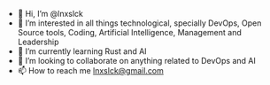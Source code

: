 - 👋 Hi, I’m @lnxslck
- 👀 I’m interested in all things technological, specially DevOps, Open Source tools, Coding, Artificial Intelligence, Management and Leadership
- 🌱 I’m currently learning Rust and AI
- 💞️ I’m looking to collaborate on anything related to DevOps and AI
- 📫 How to reach me lnxslck@gmail.com

<!---
lnxslck/lnxslck is a ✨ special ✨ repository because its `README.md` (this file) appears on your GitHub profile.
You can click the Preview link to take a look at your changes.
--->
